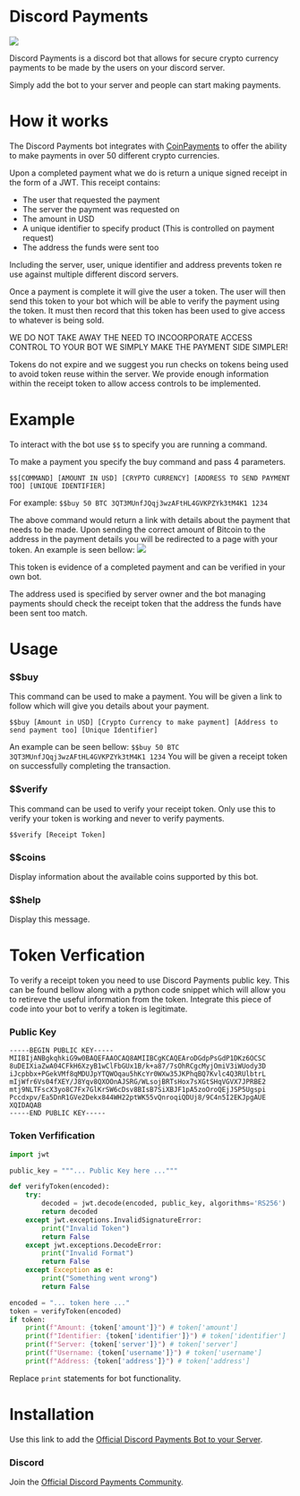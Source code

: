 # Discord Payments

![](https://discordpayments.com/logo.png)

Discord Payments is a discord bot that allows for secure crypto currency payments to be made by the users on your discord server. 

Simply add the bot to your server and people can start making payments.

# How it works

The Discord Payments bot integrates with [CoinPayments](https://www.coinpayment.net/) to offer the ability to make payments in over 50 different crypto currencies.

Upon a completed payment what we do is return a unique signed receipt in the form of a JWT. This receipt contains:
  - The user that requested the payment
  - The server the payment was requested on
  - The amount in USD
  - A unique identifier to specify product (This is controlled on payment request)
  - The address the funds were sent too

Including the server, user, unique identifier and address prevents token re use against multiple different discord servers.

Once a payment is complete it will give the user a token. The user will then send this token to your bot which will be able to verify the payment using the token. It must then record that this token has been used to give access to whatever is being sold.

WE DO NOT TAKE AWAY THE NEED TO INCOORPORATE ACCESS CONTROL TO YOUR BOT WE SIMPLY MAKE THE PAYMENT SIDE SIMPLER!

Tokens do not expire and we suggest you run checks on tokens being used to avoid token reuse within the server. We provide enough information within the receipt token to allow access controls to be implemented. 

# Example
To interact with the bot use `$$` to specify you are running a command.

To make a payment you specify the buy command and pass 4 parameters.
```
$$[COMMAND] [AMOUNT IN USD] [CRYPTO CURRENCY] [ADDRESS TO SEND PAYMENT TOO] [UNIQUE IDENTIFIER]
```
For example: 
`$$buy 50 BTC 3QT3MUnfJQqj3wzAFtHL4GVKPZYk3tM4K1 1234`

The above command would return a link with details about the payment that needs to be made. Upon sending the correct amount of Bitcoin to the address in the payment details you will be redirected to a page with your token. An example is seen bellow:
![](https://discordpayments.com/example.png)

This token is evidence of a completed payment and can be verified in your own bot.

The address used is specified by server owner and the bot managing payments should check the receipt token that the address the funds have been sent too match.

# Usage
### $$buy
This command can be used to make a payment. You will be given a link to follow which will give you details about your payment.

```
$$buy [Amount in USD] [Crypto Currency to make payment] [Address to send payment too] [Unique Identifier]
```
An example can be seen bellow:
`$$buy 50 BTC 3QT3MUnfJQqj3wzAFtHL4GVKPZYk3tM4K1 1234`
You will be given a receipt token on successfully completing the transaction.
### $$verify
This command can be used to verify your receipt token. Only use this to verify your token is working and never to verify payments.
```
$$verify [Receipt Token]
```
### $$coins
Display information about the available coins supported by this bot.
### $$help
Display this message.
# Token Verfication
To verify a receipt token you need to use Discord Payments public key. This can be found bellow along with a python code snippet which will allow you to retireve the useful information from the token. Integrate this piece of code into your bot to verify a token is legitimate.

### Public Key
```
-----BEGIN PUBLIC KEY-----
MIIBIjANBgkqhkiG9w0BAQEFAAOCAQ8AMIIBCgKCAQEAroDGdpPsGdP1DKz6OCSC
8uDEIXiaZwA04CFkH6XzyB1wClFbGUx1B/k+a87/7sOhRCgcMyjOmiV3iWUody3D
iJcpbbx+PGekVMf8qMDUJpYTQWOqau5hKcYr0WXw35JKPhqBQ7Kvlc4Q3RUlbtrL
mIjWfr6Vs04fXEY/J8Yqv8QXOOnAJSRG/WLsojBRTsHox7sXGtSHqVGVX7JPRBE2
mtj9NLTFscX3yo8C7Fx7GlKrSW6cDsv8BIsB7SiXBJF1pA5zoOroQEjJSP5Ugspi
Pccdxpv/Ea5DnR1GVe2Dekx844WH22ptWK55vQnroqiQDUj8/9C4n5I2EKJpgAUE
XQIDAQAB
-----END PUBLIC KEY-----
```

### Token Verfification
```python
import jwt

public_key = """... Public Key here ..."""

def verifyToken(encoded):
	try:
		decoded = jwt.decode(encoded, public_key, algorithms='RS256')
		return decoded
	except jwt.exceptions.InvalidSignatureError:
		print("Invalid Token")
		return False
	except jwt.exceptions.DecodeError:
		print("Invalid Format")
		return False
	except Exception as e:
		print("Something went wrong")
		return False

encoded = "... token here ..."
token = verifyToken(encoded)
if token:
	print(f"Amount: {token['amount']}") # token['amount']
	print(f"Identifier: {token['identifier']}") # token['identifier']
	print(f"Server: {token['server']}") # token['server']
	print(f"Username: {token['username']}") # token['username']
	print(f"Address: {token['address']}") # token['address']
```
Replace `print` statements for bot functionality.

# Installation

Use this link to add the [Official Discord Payments Bot to your Server](https://discord.com/api/oauth2/authorize?client_id=784856689337827359&permissions=67584&scope=bot).

### Discord
Join the [Official Discord Payments Community](https://discord.gg/EuYnVnCma7).
